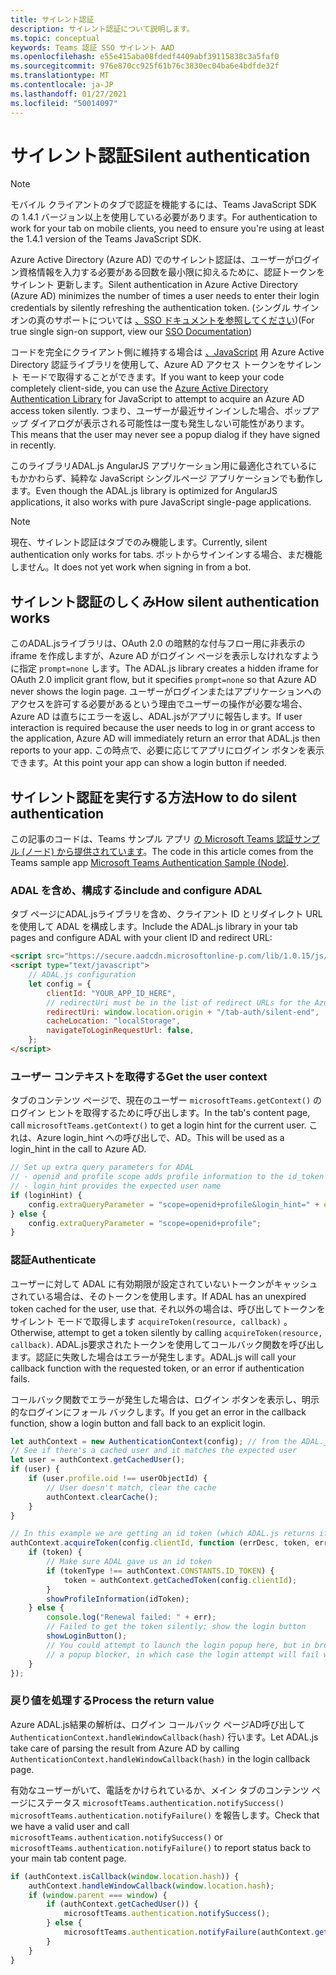 ```yaml
---
title: サイレント認証
description: サイレント認証について説明します。
ms.topic: conceptual
keywords: Teams 認証 SSO サイレント AAD
ms.openlocfilehash: e55e415aba08fdedf4409abf39115838c3a5faf0
ms.sourcegitcommit: 976e870cc925f61b76c3830ec04ba6e4bdfde32f
ms.translationtype: MT
ms.contentlocale: ja-JP
ms.lasthandoff: 01/27/2021
ms.locfileid: "50014097"
---
```

# <a name="silent-authentication"></a><span data-ttu-id="50f8a-104">サイレント認証</span><span class="sxs-lookup"><span data-stu-id="50f8a-104">Silent authentication</span></span>

> [!NOTE]
> <span data-ttu-id="50f8a-105">モバイル クライアントのタブで認証を機能するには、Teams JavaScript SDK の 1.4.1 バージョン以上を使用している必要があります。</span><span class="sxs-lookup"><span data-stu-id="50f8a-105">For authentication to work for your tab on mobile clients, you need to ensure you're using at least the 1.4.1 version of the Teams JavaScript SDK.</span></span>

<span data-ttu-id="50f8a-106">Azure Active Directory (Azure AD) でのサイレント認証は、ユーザーがログイン資格情報を入力する必要がある回数を最小限に抑えるために、認証トークンをサイレント 更新します。</span><span class="sxs-lookup"><span data-stu-id="50f8a-106">Silent authentication in Azure Active Directory (Azure AD) minimizes the number of times a user needs to enter their login credentials by silently refreshing the authentication token.</span></span> <span data-ttu-id="50f8a-107">(シングル サインオンの真のサポートについては [、SSO ドキュメントを参照してください](~/tabs/how-to/authentication/auth-aad-sso.md))</span><span class="sxs-lookup"><span data-stu-id="50f8a-107">(For true single sign-on support, view our [SSO Documentation](~/tabs/how-to/authentication/auth-aad-sso.md))</span></span>

<span data-ttu-id="50f8a-108">コードを完全にクライアント側に維持する場合は [、JavaScript](/azure/active-directory/develop/active-directory-authentication-libraries) 用 Azure Active Directory 認証ライブラリを使用して、Azure AD アクセス トークンをサイレント モードで取得することができます。</span><span class="sxs-lookup"><span data-stu-id="50f8a-108">If you want to keep your code completely client-side, you can use the [Azure Active Directory Authentication Library](/azure/active-directory/develop/active-directory-authentication-libraries) for JavaScript to attempt to acquire an Azure AD access token silently.</span></span> <span data-ttu-id="50f8a-109">つまり、ユーザーが最近サインインした場合、ポップアップ ダイアログが表示される可能性は一度も発生しない可能性があります。</span><span class="sxs-lookup"><span data-stu-id="50f8a-109">This means that the user may never see a popup dialog if they have signed in recently.</span></span>

<span data-ttu-id="50f8a-110">このライブラリADAL.js AngularJS アプリケーション用に最適化されているにもかかわらず、純粋な JavaScript シングルページ アプリケーションでも動作します。</span><span class="sxs-lookup"><span data-stu-id="50f8a-110">Even though the ADAL.js library is optimized for AngularJS applications, it also works with pure JavaScript single-page applications.</span></span>

> [!NOTE]
> <span data-ttu-id="50f8a-111">現在、サイレント認証はタブでのみ機能します。</span><span class="sxs-lookup"><span data-stu-id="50f8a-111">Currently, silent authentication only works for tabs.</span></span> <span data-ttu-id="50f8a-112">ボットからサインインする場合、まだ機能しません。</span><span class="sxs-lookup"><span data-stu-id="50f8a-112">It does not yet work when signing in from a bot.</span></span>

## <a name="how-silent-authentication-works"></a><span data-ttu-id="50f8a-113">サイレント認証のしくみ</span><span class="sxs-lookup"><span data-stu-id="50f8a-113">How silent authentication works</span></span>

<span data-ttu-id="50f8a-114">このADAL.jsライブラリは、OAuth 2.0 の暗黙的な付与フロー用に非表示の iframe を作成しますが、Azure AD がログイン ページを表示しなけれなすように指定 `prompt=none` します。</span><span class="sxs-lookup"><span data-stu-id="50f8a-114">The ADAL.js library creates a hidden iframe for OAuth 2.0 implicit grant flow, but it specifies `prompt=none` so that Azure AD never shows the login page.</span></span> <span data-ttu-id="50f8a-115">ユーザーがログインまたはアプリケーションへのアクセスを許可する必要があるという理由でユーザーの操作が必要な場合、Azure AD は直ちにエラーを返し、ADAL.jsがアプリに報告します。</span><span class="sxs-lookup"><span data-stu-id="50f8a-115">If user interaction is required because the user needs to log in or grant access to the application, Azure AD will immediately return an error that ADAL.js then reports to your app.</span></span> <span data-ttu-id="50f8a-116">この時点で、必要に応じてアプリにログイン ボタンを表示できます。</span><span class="sxs-lookup"><span data-stu-id="50f8a-116">At this point your app can show a login button if needed.</span></span>

## <a name="how-to-do-silent-authentication"></a><span data-ttu-id="50f8a-117">サイレント認証を実行する方法</span><span class="sxs-lookup"><span data-stu-id="50f8a-117">How to do silent authentication</span></span>

<span data-ttu-id="50f8a-118">この記事のコードは、Teams サンプル アプリ [の Microsoft Teams 認証サンプル (ノード) から提供されています](https://github.com/OfficeDev/microsoft-teams-sample-complete-node)。</span><span class="sxs-lookup"><span data-stu-id="50f8a-118">The code in this article comes from the Teams sample app [Microsoft Teams Authentication Sample (Node)](https://github.com/OfficeDev/microsoft-teams-sample-complete-node).</span></span>

### <a name="include-and-configure-adal"></a><span data-ttu-id="50f8a-119">ADAL を含め、構成する</span><span class="sxs-lookup"><span data-stu-id="50f8a-119">include and configure ADAL</span></span>

<span data-ttu-id="50f8a-120">タブ ページにADAL.jsライブラリを含め、クライアント ID とリダイレクト URL を使用して ADAL を構成します。</span><span class="sxs-lookup"><span data-stu-id="50f8a-120">Include the ADAL.js library in your tab pages and configure ADAL with your client ID and redirect URL:</span></span>

```html
<script src="https://secure.aadcdn.microsoftonline-p.com/lib/1.0.15/js/adal.min.js" integrity="sha384-lIk8T3uMxKqXQVVfFbiw0K/Nq+kt1P3NtGt/pNexiDby2rKU6xnDY8p16gIwKqgI" crossorigin="anonymous"></script>
<script type="text/javascript">
    // ADAL.js configuration
    let config = {
        clientId: "YOUR_APP_ID_HERE",
        // redirectUri must be in the list of redirect URLs for the Azure AD app
        redirectUri: window.location.origin + "/tab-auth/silent-end",
        cacheLocation: "localStorage",
        navigateToLoginRequestUrl: false,
    };
</script>
```

### <a name="get-the-user-context"></a><span data-ttu-id="50f8a-121">ユーザー コンテキストを取得する</span><span class="sxs-lookup"><span data-stu-id="50f8a-121">Get the user context</span></span>

<span data-ttu-id="50f8a-122">タブのコンテンツ ページで、現在のユーザー `microsoftTeams.getContext()` のログイン ヒントを取得するために呼び出します。</span><span class="sxs-lookup"><span data-stu-id="50f8a-122">In the tab's content page, call `microsoftTeams.getContext()` to get a login hint for the current user.</span></span> <span data-ttu-id="50f8a-123">これは、Azure login_hint への呼び出しで、AD。</span><span class="sxs-lookup"><span data-stu-id="50f8a-123">This will be used as a login_hint in the call to Azure AD.</span></span>

```javascript
// Set up extra query parameters for ADAL
// - openid and profile scope adds profile information to the id_token
// - login_hint provides the expected user name
if (loginHint) {
    config.extraQueryParameter = "scope=openid+profile&login_hint=" + encodeURIComponent(loginHint);
} else {
    config.extraQueryParameter = "scope=openid+profile";
}
```

### <a name="authenticate"></a><span data-ttu-id="50f8a-124">認証</span><span class="sxs-lookup"><span data-stu-id="50f8a-124">Authenticate</span></span>

<span data-ttu-id="50f8a-125">ユーザーに対して ADAL に有効期限が設定されていないトークンがキャッシュされている場合は、そのトークンを使用します。</span><span class="sxs-lookup"><span data-stu-id="50f8a-125">If ADAL has an unexpired token cached for the user, use that.</span></span> <span data-ttu-id="50f8a-126">それ以外の場合は、呼び出してトークンをサイレント モードで取得します `acquireToken(resource, callback)` 。</span><span class="sxs-lookup"><span data-stu-id="50f8a-126">Otherwise, attempt to get a token silently by calling `acquireToken(resource, callback)`.</span></span> <span data-ttu-id="50f8a-127">ADAL.js要求されたトークンを使用してコールバック関数を呼び出します。認証に失敗した場合はエラーが発生します。</span><span class="sxs-lookup"><span data-stu-id="50f8a-127">ADAL.js will call your callback function with the requested token, or an error if authentication fails.</span></span>

<span data-ttu-id="50f8a-128">コールバック関数でエラーが発生した場合は、ログイン ボタンを表示し、明示的なログインにフォール バックします。</span><span class="sxs-lookup"><span data-stu-id="50f8a-128">If you get an error in the callback function, show a login button and fall back to an explicit login.</span></span>

```javascript
let authContext = new AuthenticationContext(config); // from the ADAL.js library
// See if there's a cached user and it matches the expected user
let user = authContext.getCachedUser();
if (user) {
    if (user.profile.oid !== userObjectId) {
        // User doesn't match, clear the cache
        authContext.clearCache();
    }
}

// In this example we are getting an id token (which ADAL.js returns if we ask for resource = clientId)
authContext.acquireToken(config.clientId, function (errDesc, token, err, tokenType) {
    if (token) {
        // Make sure ADAL gave us an id token
        if (tokenType !== authContext.CONSTANTS.ID_TOKEN) {
            token = authContext.getCachedToken(config.clientId);
        }
        showProfileInformation(idToken);
    } else {
        console.log("Renewal failed: " + err);
        // Failed to get the token silently; show the login button
        showLoginButton();
        // You could attempt to launch the login popup here, but in browsers this could be blocked by
        // a popup blocker, in which case the login attempt will fail with the reason FailedToOpenWindow.
    }
});
```

### <a name="process-the-return-value"></a><span data-ttu-id="50f8a-129">戻り値を処理する</span><span class="sxs-lookup"><span data-stu-id="50f8a-129">Process the return value</span></span>

<span data-ttu-id="50f8a-130">Azure ADAL.js結果の解析は、ログイン コールバック ページAD呼び出して `AuthenticationContext.handleWindowCallback(hash)` 行います。</span><span class="sxs-lookup"><span data-stu-id="50f8a-130">Let ADAL.js take care of parsing the result from Azure AD by calling `AuthenticationContext.handleWindowCallback(hash)` in the login callback page.</span></span>

<span data-ttu-id="50f8a-131">有効なユーザーがいて、電話をかけられているか、メイン タブのコンテンツ ページにステータス `microsoftTeams.authentication.notifySuccess()` `microsoftTeams.authentication.notifyFailure()` を報告します。</span><span class="sxs-lookup"><span data-stu-id="50f8a-131">Check that we have a valid user and call `microsoftTeams.authentication.notifySuccess()` or `microsoftTeams.authentication.notifyFailure()` to report status back to your main tab content page.</span></span>

```javascript
if (authContext.isCallback(window.location.hash)) {
    authContext.handleWindowCallback(window.location.hash);
    if (window.parent === window) {
        if (authContext.getCachedUser()) {
            microsoftTeams.authentication.notifySuccess();
        } else {
            microsoftTeams.authentication.notifyFailure(authContext.getLoginError());
        }
    }
}
```
